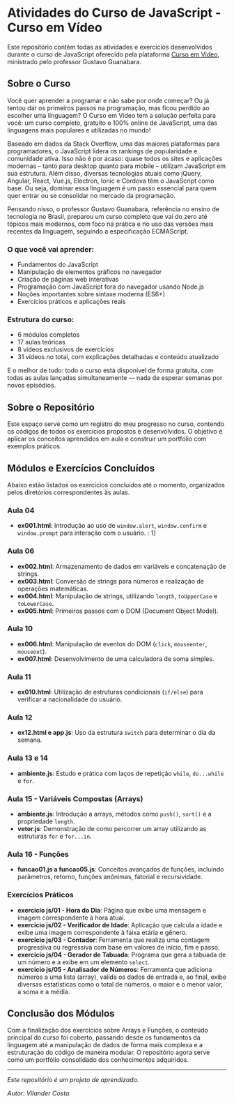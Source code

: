 # Atividades do Curso de JavaScript - Curso em Vídeo

Este repositório contém todas as atividades e exercícios desenvolvidos durante o curso de JavaScript oferecido pela plataforma [Curso em Vídeo](https.cursoemvideo.com), ministrado pelo professor Gustavo Guanabara.

## Sobre o Curso

Você quer aprender a programar e não sabe por onde começar? Ou já tentou dar os primeiros passos na programação, mas ficou perdido ao escolher uma linguagem? O Curso em Vídeo tem a solução perfeita para você: um curso completo, gratuito e 100% online de JavaScript, uma das linguagens mais populares e utilizadas no mundo!

Baseado em dados da Stack Overflow, uma das maiores plataformas para programadores, o JavaScript lidera os rankings de popularidade e comunidade ativa. Isso não é por acaso: quase todos os sites e aplicações modernas – tanto para desktop quanto para mobile – utilizam JavaScript em sua estrutura. Além disso, diversas tecnologias atuais como jQuery, Angular, React, Vue.js, Electron, Ionic e Cordova têm o JavaScript como base. Ou seja, dominar essa linguagem é um passo essencial para quem quer entrar ou se consolidar no mercado da programação.

Pensando nisso, o professor Gustavo Guanabara, referência no ensino de tecnologia no Brasil, preparou um curso completo que vai do zero até tópicos mais modernos, com foco na prática e no uso das versões mais recentes da linguagem, seguindo a especificação ECMAScript.

### O que você vai aprender:
* Fundamentos do JavaScript
* Manipulação de elementos gráficos no navegador
* Criação de páginas web interativas
* Programação com JavaScript fora do navegador usando Node.js
* Noções importantes sobre sintaxe moderna (ES6+)
* Exercícios práticos e aplicações reais

### Estrutura do curso:
* 6 módulos completos
* 17 aulas teóricas
* 8 vídeos exclusivos de exercícios
* 31 vídeos no total, com explicações detalhadas e conteúdo atualizado

E o melhor de tudo: todo o curso está disponível de forma gratuita, com todas as aulas lançadas simultaneamente — nada de esperar semanas por novos episódios.

## Sobre o Repositório

Este espaço serve como um registro do meu progresso no curso, contendo os códigos de todos os exercícios propostos e desenvolvidos. O objetivo é aplicar os conceitos aprendidos em aula e construir um portfólio com exemplos práticos.

## Módulos e Exercícios Concluídos

Abaixo estão listados os exercícios concluídos até o momento, organizados pelos diretórios correspondentes às aulas.

### Aula 04
* **ex001.html**: Introdução ao uso de `window.alert`, `window.confirm` e `window.prompt` para interação com o usuário. : 1]

### Aula 06
* **ex002.html**: Armazenamento de dados em variáveis e concatenação de strings. 
* **ex003.html**: Conversão de strings para números e realização de operações matemáticas. 
* **ex004.html**: Manipulação de strings, utilizando `length`, `toUpperCase` e `toLowerCase`.
* **ex005.html**: Primeiros passos com o DOM (Document Object Model).

### Aula 10
* **ex006.html**: Manipulação de eventos do DOM (`click`, `mouseenter`, `mouseout`). 
* **ex007.html**: Desenvolvimento de uma calculadora de soma simples. 

### Aula 11
* **ex010.html**: Utilização de estruturas condicionais (`if/else`) para verificar a nacionalidade do usuário.

### Aula 12
* **ex12.html e app.js**: Uso da estrutura `switch` para determinar o dia da semana.

### Aula 13 e 14
* **ambiente.js**: Estudo e prática com laços de repetição `while`, `do...while` e `for`.

### Aula 15 - Variáveis Compostas (Arrays)
* **ambiente.js**: Introdução a arrays, métodos como `push()`, `sort()` e a propriedade `length`.
* **vetor.js**: Demonstração de como percorrer um array utilizando as estruturas `for` e `for...in`.

### Aula 16 - Funções
* **funcao01.js a funcao05.js**: Conceitos avançados de funções, incluindo parâmetros, retorno, funções anônimas, fatorial e recursividade. 

### Exercícios Práticos
* **exercicio js/01 - Hora do Dia**: Página que exibe uma mensagem e imagem correspondente à hora atual. 
* **exercicio js/02 - Verificador de Idade**: Aplicação que calcula a idade e exibe uma imagem correspondente à faixa etária e gênero. 
* **exercicio js/03 - Contador**: Ferramenta que realiza uma contagem progressiva ou regressiva com base em valores de início, fim e passo. 
* **exercicio js/04 - Gerador de Tabuada**: Programa que gera a tabuada de um número e a exibe em um elemento `select`. 
* **exercicio js/05 - Analisador de Números**: Ferramenta que adiciona números a uma lista (array), valida os dados de entrada e, ao final, exibe diversas estatísticas como o total de números, o maior e o menor valor, a soma e a média. 

## Conclusão dos Módulos

Com a finalização dos exercícios sobre Arrays e Funções, o conteúdo principal do curso foi coberto, passando desde os fundamentos da linguagem até a manipulação de dados de forma mais complexa e a estruturação do código de maneira modular. O repositório agora serve como um portfólio consolidado dos conhecimentos adquiridos.

---
*Este repositório é um projeto de aprendizado.*

*Autor: Vilander Costa* 
